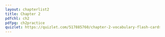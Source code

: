 ```yaml
---
layout: chapterlist2
title: Chapter 2
pdfchl: ch2
pdfpq: ch2practice
quizlet: https://quizlet.com/517885760/chapter-2-vocabulary-flash-cards/?x=1jqt
---
```


